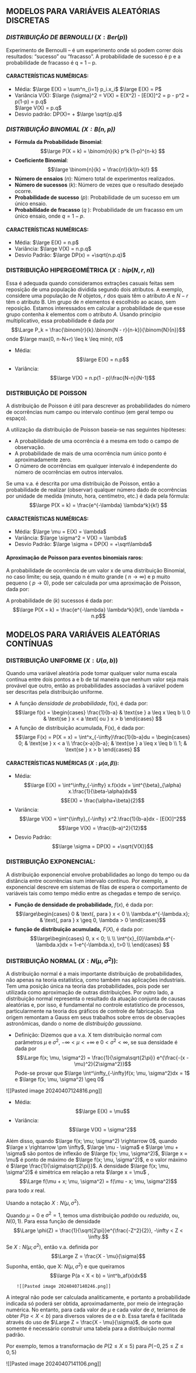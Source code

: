 
## MODELOS PARA VARIÁVEIS ALEATÓRIAS DISCRETAS

### *DISTRIBUIÇÃO DE BERNOULLI* $(X: Ber(p))$ 
Experimento de Bernoulli – é um experimento onde só podem correr dois resultados: “sucesso” ou “fracasso”. A probabilidade de sucesso é p e a probabilidade de fracasso é q = 1 – p.
#### CARACTERÍSTICAS NUMÉRICAS: 
- Média: 
	$\large E(X) = \sum^n_{i=1} p_i.x_i$
	$\large E(X) = P$
- Variância V(X): 
	$\large {\sigma}^2 = V(X) = E(X^2) - [E(X)]^2 = p - p^2 = p(1-p) = p.q$  
	$\large V(X) = p.q$
- Desvio padrão: 
	DP(X)= + $\large \sqrt{p.q}$

### *DISTRIBUIÇÃO BINOMIAL ($X: B(n, p)$)*

- **Fórmula da Probabilidade Binomial**:$$\large P(X = k) = \binom{n}{k} p^k (1-p)^{n-k} $$
- **Coeficiente Binomial**:$$\large \binom{n}{k} = \frac{n!}{k!(n-k)!} $$
- **Número de ensaios** ($n$): Número total de experimentos realizados.
- **Número de sucessos** ($k$): Número de vezes que o resultado desejado ocorre.
- **Probabilidade de sucesso** ($p$): Probabilidade de um sucesso em um único ensaio.
- **Probabilidade de fracasso** ($q$ ): Probabilidade de um fracasso em um único ensaio, onde $q = 1 - p$.

#### CARACTERÍSTICAS NUMÉRICAS:

- Média:
	$\large E(X) = n.p$
- Variância:
	$\large V(X) = n.p.q$
- Desvio Padrão:
	$\large DP(x) = +\sqrt{n.p.q}$


### DISTRIBUIÇÃO HIPERGEOMÉTRICA $(X: hip(N,r,n))$
Essa é adequada quando consideramos extrações casuais feitas sem reposição de uma população dividida segundo dois atributos. 
A exemplo, considere uma população de $N$ objetos, $r$ dos quais têm o atributo $A$ e $N - r$ têm o atributo B. Um grupo de $n$ elementos é escolhido ao acaso, sem reposição. Estamos interessados em calcular a probabilidade de que esse grupo contenha $k$ elementos com o atributo $A$. Usando  principio multiplicativo, essa probabilidade é dada por $$\Large P_k = \frac{\binom{r}{k}.\binom{N - r}{n-k}}{\binom{N}{n}}$$
onde $\large max(0, n-N+r) \leq k \leq min(r, n)$

- Média:$$\large E(X) = n.p$$
- Variância: $$\large V(X) = n.p(1 - p)\frac{N-n}{N-1}$$
### **DISTRIBUIÇÃO DE POISSON**

A distribuição de Poisson é útil para descrever as probabilidades do número de ocorrências num campo ou intervalo contínuo (em geral tempo ou espaço).

A utilização da distribuição de Poisson baseia-se nas seguintes hipóteses:  
- A probabilidade de uma ocorrência é a mesma em todo o campo de observação.
-  A probabilidade de mais de uma ocorrência num único ponto é aproximadamente zero. 
- O número de ocorrências em qualquer intervalo é independente do número de ocorrências em outros intervalos. 

Se uma v.a. é descrita por uma distribuição de Poisson, então a probabilidade de realizar (observar) qualquer número dado de ocorrências por unidade de medida (minuto, hora, centímetro, etc.) é dada pela fórmula:$$\large P(X = k) = \frac{e^{-\lambda} \lambda^k}{k!} $$
#### CARACTERÍSTICAS NUMÉRICAS:

- Média: 
	$\large \mu = E(X) = \lambda$
- Variância:
	$\large \sigma^2 = V(X) = \lambda$
- Desvio Padrão:
	$\large \sigma = DP(X) = +\sqrt\lambda$

#### Aproximação de Poisson para eventos binomiais raros: 
A probabilidade de ocorrência de um valor x de uma distribuição Binomial, no caso limite; ou seja, quando n é muito grande ( $n → \infty$) e p muito pequeno ( $p → 0$), pode ser calculada por uma aproximação de Poisson, dada por:

  A probabilidade de ($k$) sucessos é dada por:
  $$\large P(X = k) = \frac{e^{-\lambda} \lambda^k}{k!}, onde \lambda = n.p$$

## MODELOS PARA VARIÁVEIS ALEATÓRIAS CONTÍNUAS

### DISTRIBUIÇÃO UNIFORME ($X: U(a,b)$)
Quando uma variável aleatória pode tomar qualquer valor numa escala contínua entre dois pontos a e b de tal maneira que nenhum valor seja mais provável que outro, então as probabilidades associadas à variável podem ser descritas pela distribuição uniforme.
- A função *densidade de probabilidade*, f(x), é dada por:$$\large
f(x) = 
\begin{cases} 
\frac{1}{b-a} & \text{se } a \leq x \leq b \\
0 & \text{se } x < a \text{ ou } x > b
\end{cases}
$$
- A função de distribuição acumulada, F(x), é dada por:$$\large
F(x) = P(X = x) = \int^x_{-\infty}\frac{1}{b-a}du = 
\begin{cases} 
0; & \text{se } x < a \\
\frac{x-a}{b-a}; & \text{se } a \leq x \leq b \\
1; & \text{se } x > b 
\end{cases}
$$
#### CARACTERÍSTICAS NUMÉRICAS $(X: \mu(\alpha, \beta))$:
- Média: $$\large E(X) = \int^\infty_{-\infty} x.f(x)dx = \int^{\beta}_{\alpha} x.\frac{1}{\beta-\alpha}dx$$$$E(X) = \frac{\alpha+\beta}{2}$$
- Variância:$$\large V(X) = \int^{\infty}_{-\infty} x^2.\frac{1}{b-a}dx - [E(X)]^2$$$$\large V(X) = \frac{(b-a)^2}{12}$$
- Desvio Padrão:$$\large \sigma = DP(X) = +\sqrt{V(X)}$$
### DISTRIBUIÇÃO EXPONENCIAL:
A distribuição exponencial envolve probabilidades ao longo do tempo ou da distância entre ocorrências num intervalo contínuo. Por exemplo, a exponencial descreve em sistemas de filas de espera o comportamento de variáveis tais como tempo médio entre as chegadas e tempo de serviço.

- **Função de densidade de probabilidade,** $f(x)$, é dada por:$$\large\begin{cases} 
0 & \text{, para } x < 0 \\
\lambda.e^{-\lambda.x}; & \text{, para } x \geq 0, \lambda > 0 
\end{cases}$$
- **função de distribuição acumulada,** $F(X)$, é dada por:$$\large\begin{cases}
0, x < 0; \\
\\
\int^{x}_{0}\lambda.e^{-\lambda.x}dx = 1-e^{-\lambda.x}, t>0
\\
\end{cases}
$$
### DISTRIBUIÇÃO NORMAL $(X: N(\mu, \sigma^2))$:
A distribuição normal é a mais importante distribuição de probabilidades, não apenas na teoria estatística, como também nas aplicações industriais. Tem uma posição única na teoria das probabilidades, pois pode ser utilizada como aproximação de outras distribuições. Por outro lado, a distribuição normal representa o resultado da atuação conjunta de causas aleatórias e, por isso, é fundamental no controle estatístico de processos, particularmente na teoria dos gráficos de controle de fabricação. Sua origem remontam a Gauss em seus trabalhos sobre erros de observações astronômicas, dando o nome de *distribuição gaussiana*.
- Definição: 
	Dizemos que a v.a. X tem distribuição normal com parâmetros $\mu$ e $\sigma^2$, $-\infty < \mu < +\infty$ e $0 < \sigma^2 < \infty$, se sua densidade é dada por $$\Large f(x; \mu, \sigma^2) = \frac{1}{\sigma\sqrt{2\pi}} e^{\frac{-(x - \mu)^2}{2\sigma^2}}$$
	Pode-se provar que $\large \int^\infty_{-\infty}f(x; \mu, \sigma^2)dx = 1$ e $\large f(x; \mu, \sigma^2) \geq 0$


![[Pasted image 20240407124816.png]]

- Média: $$\large E(X) = \mu$$
- Variância: $$\large V(X) = \sigma^2$$

Além disso, quando $\large f(x; \mu; \sigma^2) \rightarrow 0$, quando $\large x \rightarrow \pm \infty$, $\large \mu - \sigma$ e $\large \mu + \sigma$ são pontos de inflexão de $\large f(x; \mu, \sigma^2)$, $\large x = \mu$ é ponto de máximo de $\large f(x; \mu, \sigma^2)$, e o valor máximo é $\large \frac{1}{\sigma\sqrt{2\pi}}$. A densidade $\large f(x; \mu, \sigma^2)$ é simétrica em relação a reta $\large x = \mu$ , $$\Large f(\mu + x; \mu, \sigma^2) = f(\mu - x; \mu, \sigma^2)$$para todo $x$ real.

Usando a notação $X: N(\mu, \sigma^2)$.

Quando $\mu = 0$ e $\sigma^2 = 1$, temos uma distribuição *padrão* ou *reduzida*, ou, $N(0, 1)$. Para essa função de densidade $$\Large \phi(Z) = \frac{1}{\sqrt{2\pi}}e^{\frac{-Z^2}{2}}, -\infty < Z < \infty.$$
Se $X: N(\mu; \sigma^2)$, então v.a. definida por $$\Large Z = \frac{X - \mu}{\sigma}$$
Suponha, então, que X: $N(\mu, \sigma^2)$ e que queiramos $$\large P(a < X < b) = \int^b_af(x)dx$$

		![[Pasted image 20240407140246.png]]

A integral não pode ser calculada analiticamente, e portanto a probabilidade
indicada só poderá ser obtida, aproximadamente, por meio de integração numérica.
No entanto, para cada valor de $μ$ e cada valor de $σ$, teríamos de obter $P(a < X < b)$ para
diversos valores de $a$ e $b$. Essa tarefa é facilitada através do uso de $\Large Z = \frac{X - \mu}{\sigma}$, de sorte que
somente é necessário construir uma tabela para a distribuição normal padrão.

Por exemplo, temos a transformação de $P(2 \leq X \leq 5)$ para $P(-0,25 \leq Z \leq 0,5)$

![[Pasted image 20240407141106.png]]

